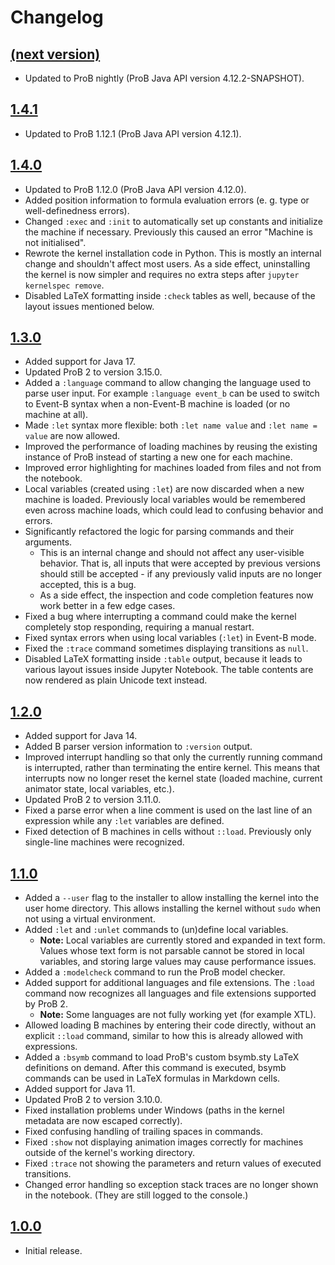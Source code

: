 # Changelog

## [(next version)](https://gitlab.cs.uni-duesseldorf.de/api/v4/projects/848/jobs/artifacts/master/raw/build/libs/prob2-jupyter-kernel-1.4.2-SNAPSHOT-all.jar?job=test)

* Updated to ProB nightly (ProB Java API version 4.12.2-SNAPSHOT).

## [1.4.1](https://stups.hhu-hosting.de/downloads/prob2-jupyter/prob2-jupyter-kernel-1.4.1-all.jar)

* Updated to ProB 1.12.1 (ProB Java API version 4.12.1).

## [1.4.0](https://stups.hhu-hosting.de/downloads/prob2-jupyter/prob2-jupyter-kernel-1.4.0-all.jar)

* Updated to ProB 1.12.0 (ProB Java API version 4.12.0).
* Added position information to formula evaluation errors (e. g. type or well-definedness errors).
* Changed `:exec` and `:init` to automatically set up constants and initialize the machine if necessary. Previously this caused an error "Machine is not initialised".
* Rewrote the kernel installation code in Python. This is mostly an internal change and shouldn't affect most users. As a side effect, uninstalling the kernel is now simpler and requires no extra steps after `jupyter kernelspec remove`.
* Disabled LaTeX formatting inside `:check` tables as well, because of the layout issues mentioned below.

## [1.3.0](https://stups.hhu-hosting.de/downloads/prob2-jupyter/prob2-jupyter-kernel-1.3.0-all.jar)

* Added support for Java 17.
* Updated ProB 2 to version 3.15.0.
* Added a `:language` command to allow changing the language used to parse user input. For example `:language event_b` can be used to switch to Event-B syntax when a non-Event-B machine is loaded (or no machine at all).
* Made `:let` syntax more flexible: both `:let name value` and `:let name = value` are now allowed.
* Improved the performance of loading machines by reusing the existing instance of ProB instead of starting a new one for each machine.
* Improved error highlighting for machines loaded from files and not from the notebook.
* Local variables (created using `:let`) are now discarded when a new machine is loaded. Previously local variables would be remembered even across machine loads, which could lead to confusing behavior and errors.
* Significantly refactored the logic for parsing commands and their arguments.
	* This is an internal change and should not affect any user-visible behavior. That is, all inputs that were accepted by previous versions should still be accepted - if any previously valid inputs are no longer accepted, this is a bug.
	* As a side effect, the inspection and code completion features now work better in a few edge cases.
* Fixed a bug where interrupting a command could make the kernel completely stop responding, requiring a manual restart.
* Fixed syntax errors when using local variables (`:let`) in Event-B mode.
* Fixed the `:trace` command sometimes displaying transitions as `null`.
* Disabled LaTeX formatting inside `:table` output, because it leads to various layout issues inside Jupyter Notebook. The table contents are now rendered as plain Unicode text instead.

## [1.2.0](https://stups.hhu-hosting.de/downloads/prob2-jupyter/prob2-jupyter-kernel-1.2.0-all.jar)

* Added support for Java 14.
* Added B parser version information to `:version` output.
* Improved interrupt handling so that only the currently running command is interrupted, rather than terminating the entire kernel. This means that interrupts now no longer reset the kernel state (loaded machine, current animator state, local variables, etc.).
* Updated ProB 2 to version 3.11.0.
* Fixed a parse error when a line comment is used on the last line of an expression while any `:let` variables are defined.
* Fixed detection of B machines in cells without `::load`. Previously only single-line machines were recognized.

## [1.1.0](https://stups.hhu-hosting.de/downloads/prob2-jupyter/prob2-jupyter-kernel-1.1.0-all.jar)

* Added a `--user` flag to the installer to allow installing the kernel into the user home directory. This allows installing the kernel without `sudo` when not using a virtual environment.
* Added `:let` and `:unlet` commands to (un)define local variables.
	* **Note:** Local variables are currently stored and expanded in text form. Values whose text form is not parsable cannot be stored in local variables, and storing large values may cause performance issues.
* Added a `:modelcheck` command to run the ProB model checker.
* Added support for additional languages and file extensions. The `:load` command now recognizes all languages and file extensions supported by ProB 2.
	* **Note:** Some languages are not fully working yet (for example XTL).
* Allowed loading B machines by entering their code directly, without an explicit `::load` command, similar to how this is already allowed with expressions.
* Added a `:bsymb` command to load ProB's custom bsymb.sty LaTeX definitions on demand. After this command is executed, bsymb commands can be used in LaTeX formulas in Markdown cells.
* Added support for Java 11.
* Updated ProB 2 to version 3.10.0.
* Fixed installation problems under Windows (paths in the kernel metadata are now escaped correctly).
* Fixed confusing handling of trailing spaces in commands.
* Fixed `:show` not displaying animation images correctly for machines outside of the kernel's working directory.
* Fixed `:trace` not showing the parameters and return values of executed transitions.
* Changed error handling so exception stack traces are no longer shown in the notebook. (They are still logged to the console.)

## [1.0.0](https://stups.hhu-hosting.de/downloads/prob2-jupyter/prob2-jupyter-kernel-1.0.0-all.jar)

* Initial release.
